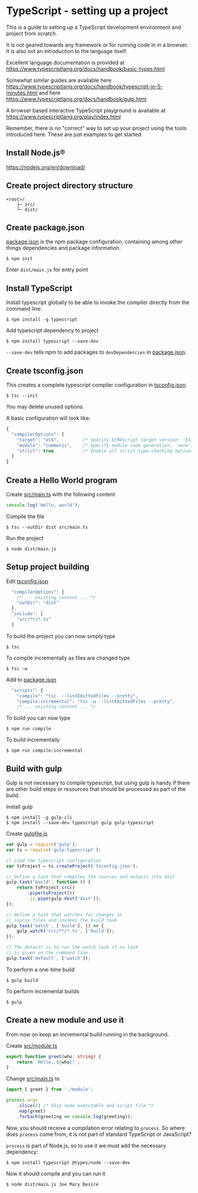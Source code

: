 # TypeScript - setting up a project

This is a guide to setting up a TypeScript development environment and project from scratch.

It is not geared towards any framework or for running code in in a browser. It is also not an introduction to the language itself.

Excellent language documentation is provided at https://www.typescriptlang.org/docs/handbook/basic-types.html

Somewhat similar guides are available here
https://www.typescriptlang.org/docs/handbook/typescript-in-5-minutes.html
and here https://www.typescriptlang.org/docs/handbook/gulp.html

A browser based interactive TypeScript playground is available at https://www.typescriptlang.org/play/index.html

Remember, there is no "correct" way to set up your project using the tools introduced here. These are just examples to get started.

## Install Node.js®

https://nodejs.org/en/download/

## Create project directory structure

    <root>/
        ├─ src/
        └─ dist/

## Create package.json

[package.json](package.json) is the npm package configuration, containing among other things dependencies and package information.

    $ npm init

Enter `dist/main.js` for entry point

## Install TypeScript

Install typescript globally to be able to invoke the compiler directly from the command line:

    $ npm install -g typescript

Add typescript dependency to project

    $ npm install typescript --save-dev

`--save-dev` tells npm to add packages to `devDependencies` in [package.json](package.json).


## Create tsconfig.json

This creates a complete typescript compiler configuration in [tsconfig.json](tsconfig.json).

    $ tsc --init

You may delete unused options.

A basic configuration will look like:

```javascript
{
  "compilerOptions": {
    "target": "es5",         /* Specify ECMAScript target version: 'ES3' (default), 'ES5', 'ES2015', 'ES2016', 'ES2017', or 'ESNEXT'. */
    "module": "commonjs",    /* Specify module code generation: 'none', 'commonjs', 'amd', 'system', 'umd', 'es2015', or 'ESNext'. */
    "strict": true           /* Enable all strict type-checking options. */
  }
}
```

## Create a Hello World program

Create [src/main.ts](src/main.ts) with the following content

```typescript
console.log('Hello, world');
```

Compile the file

    $ tsc --outDir dist src/main.ts

Run the project

    $ node dist/main.js

## Setup project building

Edit [tsconfig.json](tsconfig.json)

```javascript
  "compilerOptions": {
    /* ... existing content ... */
    "outDir": "dist"
  },
  "include": [
    "src/**/*.ts"
  ]
```

To build the project you can now simply type

    $ tsc

To compile incrementally as files are changed type

    $ tsc -w

Add to [package.json](package.json)

```javascript
  "scripts": {
    "compile": "tsc  --listEmittedFiles --pretty",
    "compile:incremental": "tsc -w --listEmittedFiles --pretty",
    /* ... existing content ... */
```

To build you can now type

    $ npm run compile

To build incrementally

    $ npm run compile:incremental

## Build with gulp

Gulp is not necessary to compile typescript, but using gulp is handy if there are other build steps or resources that should be processed as part of the build.

Install gulp

    $ npm install -g gulp-cli
    $ npm install --save-dev typescript gulp gulp-typescript

Create [gulpfile.js](gulpfile.js)

```javascript
var gulp = require('gulp');
var ts = require('gulp-typescript');

// Load the typescript configuration
var tsProject = ts.createProject('tsconfig.json');

// Define a task that compiles the sources and outputs into dist
gulp.task('build', function () {
    return tsProject.src()
        .pipe(tsProject())
        .js.pipe(gulp.dest('dist'));
});

// Define a task that watches for changes in
// source files and invokes the build task
gulp.task('watch', ['build'], () => {
    gulp.watch('src/**/*.ts', ['build']);
});

// The default is to run the watch task if no task
// is given on the command line
gulp.task('default', ['watch']);
```

To perform a one-time build

    $ gulp build

To perform incremental builds

    $ gulp

## Create a new module and use it

From now on keep an incremental build running in the background.

Create [src/module.ts](src/module.ts)

```typescript
export function greet(who: string) {
    return `Hello, ${who}!`;
}
```

Change [src/main.ts](src/main.ts) to

```typescript
import { greet } from './module';

process.argv
    .slice(2) /* Skip node executable and script file */
    .map(greet)
    .forEach(greeting => console.log(greeting));
```

Now, you should receive a compilation error relating to `process`.
So where does `process` come from, it is not part of standard TypeScript or JavaScript?

`process` is part of Node.js, so to use it we must add the necessary dependency:

    $ npm install typescript @types/node --save-dev

Now it should compile and you can run it

    $ node dist/main.js Joe Mary Desiré

